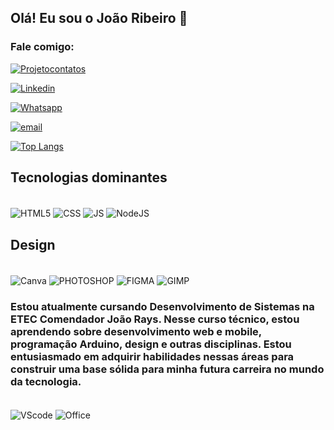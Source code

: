 ## Olá! Eu sou o João Ribeiro 👋
### Fale comigo:
[![Projetocontatos](https://img.shields.io/badge/website-000000?style=for-the-badge&logo=About.me&logoColor=white)](https://ribahdev.github.io/portifolio1/)

[![Linkedin](https://img.shields.io/badge/LinkedIn-0077B5?style=for-the-badge&logo=linkedin&logoColor=white)](https://www.linkedin.com/in/joão-vitor-ribeiro-240a97263/)

[![Whatsapp](	https://img.shields.io/badge/WhatsApp-25D366?style=for-the-badge&logo=whatsapp&logoColor=white)](https://wa.me/+5514998522369)

[![email](https://img.shields.io/badge/Microsoft_Outlook-0078D4?style=for-the-badge&logo=microsoft-outlook&logoColor=white)](mailto:joao.ribeiro17@outlook.com)

[![Top Langs](https://github-readme-stats.vercel.app/api/top-langs/?username=RibahDev&layout=donut-vertical)](https://github.com/RibahDev?tab=repositories)

## Tecnologias dominantes

<div style="display: inline_block"><br/>
    <img align="center" alt="HTML5" src="https://img.shields.io/badge/HTML5-E34F26?style=for-the-badge&logo=html5&logoColor=white"/>
    <img align="center" alt="CSS" src="https://img.shields.io/badge/CSS3-1572B6?style=for-the-badge&logo=css3&logoColor=white"/>
    <img align="center" alt="JS" src="https://img.shields.io/badge/JavaScript-323330?style=for-the-badge&logo=javascript&logoColor=F7DF1E"/>
    <img align="center" alt="NodeJS" src="https://img.shields.io/badge/Node.js-43853D?style=for-the-badge&logo=node.js&logoColor=white"/>
</div>

## Design
<div style="display: inline_block"><br/>
    <img align="center" alt="Canva" src="https://img.shields.io/badge/Canva-%2300C4CC.svg?&style=for-the-badge&logo=Canva&logoColor=white"/>
<img align="center" alt="PHOTOSHOP" src="https://img.shields.io/badge/Adobe%20Photoshop-31A8FF?style=for-the-badge&logo=Adobe%20Photoshop&logoColor=black"/>
<img align="center" alt="FIGMA" src="https://img.shields.io/badge/Figma-F24E1E?style=for-the-badge&logo=figma&logoColor=white"/>
<img align="center" alt="GIMP" src="https://img.shields.io/badge/gimp-5C5543?style=for-the-badge&logo=gimp&logoColor=white"/>
</div>

### Estou atualmente cursando Desenvolvimento de Sistemas na ETEC Comendador João Rays. Nesse curso técnico, estou aprendendo sobre desenvolvimento web e mobile, programação Arduino, design e outras disciplinas. Estou entusiasmado em adquirir habilidades nessas áreas para construir uma base sólida para minha futura carreira no mundo da tecnologia.
<div style="display: inline_block"><br/>
<img align="center" alt="VScode" src="https://img.shields.io/badge/Visual_Studio_Code-0078D4?style=for-the-badge&logo=visual%20studio%20code&logoColor=white"/>
<img align="center" alt="Office" src="https://img.shields.io/badge/Microsoft_Office-D83B01?style=for-the-badge&logo=microsoft-office&logoColor=white"/>
</div>
